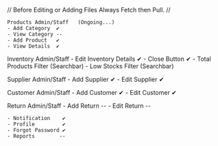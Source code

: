 

// Before Editing or Adding Files Always Fetch then Pull. //

    Products Admin/Staff   (Ongoing...)
    - Add Category  ✔ 
    - View Category --
    - Add Product   ✔
    - View Details  ✔


Inventory Admin/Staff
    - Edit Inventory Details   ✔
    - Close Button             ✔
    - Total Products Filter (Searchbar)
    - Low Stocks Filter     (Searchbar)


Supplier Admin/Staff
    - Add Supplier  ✔
    - Edit Supplier ✔


Customer Admin/Staff
    - Add Customer  ✔
    - Edit Customer ✔


Return Admin/Staff
    - Add Return   --
    - Edit Return  --


    - Notification    ✔
    - Profile         ✔
    - Forgot Password ✔
    - Reports        --